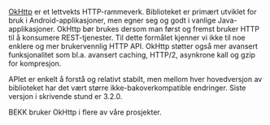 [OkHttp](http://square.github.io/okhttp/) er et lettvekts HTTP-rammeverk. Biblioteket er primært utviklet for bruk i Android-applikasjoner, men egner seg og godt i vanlige Java-applikasjoner.
OkHttp bør brukes dersom man først og fremst bruker HTTP til å konsumere REST-tjenester. Til dette formålet kjenner vi ikke til noe enklere og mer brukervennlig HTTP API. OkHttp støtter også mer avansert funksjonalitet som bl.a. avansert caching, HTTP/2, asynkrone kall og gzip for kompresjon.

APIet er enkelt å forstå og relativt stabilt, men mellom hver hovedversjon av biblioteket har det vært større ikke-bakoverkompatible endringer. Siste versjon i skrivende stund er 3.2.0.

BEKK bruker OkHttp i flere av våre prosjekter.